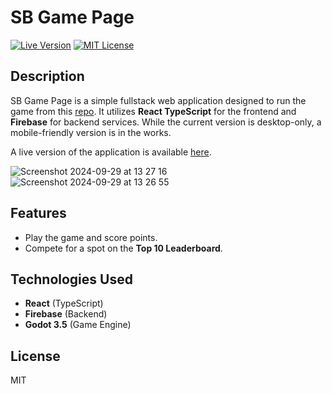 # SB Game Page

[![Live Version](https://img.shields.io/badge/Live%20Version-Click%20Here-brightgreen)](https://sb-gamepage.pages.dev/)
[![MIT License](https://img.shields.io/badge/License-MIT-blue.svg)](LICENSE)

## Description

SB Game Page is a simple fullstack web application designed to run the game from this [repo](https://github.com/Mikael-Ronnberg/SB-Run). It utilizes **React TypeScript** for the frontend and **Firebase** for backend services. While the current version is desktop-only, a mobile-friendly version is in the works.

A live version of the application is available [here](https://sb-gamepage.pages.dev/).

![Screenshot 2024-09-29 at 13 27 16](https://github.com/user-attachments/assets/25006ccf-f23a-4512-8816-faf4973176e5)
![Screenshot 2024-09-29 at 13 26 55](https://github.com/user-attachments/assets/71eac083-15b0-4d2a-a87f-8256ccd307e0)

## Features

- Play the game and score points.
- Compete for a spot on the **Top 10 Leaderboard**.

## Technologies Used

- **React** (TypeScript)
- **Firebase** (Backend)
- **Godot 3.5** (Game Engine)

## License 
MIT
